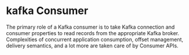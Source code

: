 # kafka Consumer
The primary role of a Kafka consumer is to take Kafka connection and consumer properties to read records from the appropriate Kafka broker. Complexities of concurrent application consumption, offset management, delivery semantics, and a lot more are taken care of by Consumer APIs.

<!--stackedit_data:
eyJoaXN0b3J5IjpbLTE3NTYwMDE4MTksLTE5Njg2NzE3MywtNj
M3MzM2MDA2LC04MjI4MTgyNDAsLTIwNzMzNTQ2NzgsMTI1Nzkx
Mzc2OCwtNzM0MjYzMTkzLDE3MTcyMTk3NzQsLTkzOTczNjE1OC
wtMTAwOTY0NTAxMywtNzkyMDk4OTAyLC0xNjE2NjI4ODE2LC0x
MDI4MDYyOTI1LDE4MDMzNTQ1MjYsLTQyNjc1OTY4MywtMTI1Nz
EwMTAzNSwxNjM4OTIzOTAzLC0xNTg5Nzg2NTE4LDYxMTAwOTM2
MywxMTY4NDk4MjAyXX0=
-->
